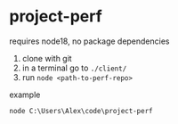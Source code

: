 # project-perf

requires node18, no package dependencies

1. clone with git
2. in a terminal go to `./client/`
3. run `node <path-to-perf-repo>`

example

```
node C:\Users\Alex\code\project-perf
```
